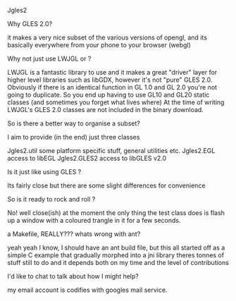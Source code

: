 
Jgles2

Why GLES 2.0?

it makes a very nice subset of the various versions of opengl, and its
basically everywhere from your phone to your browser (webgl)



Why not just use LWJGL or <insert your binding of choice here> ?

LWJGL is a fantastic library to use and it makes a great "driver"
layer for higher level libraries such as libGDX, however it's not "pure"
GLES 2.0.  Obviously if there is an identical function in GL 1.0 and 
GL 2.0 you're not going to duplicate.  So you end up having to use GL10 
and GL20 static classes (and sometimes you forget what lives where)
At the time of writing LWJGL's GLES 2.0 classes are not included in
the binary download. 



So is there a better way to organise a subset?

I aim to provide (in the end) just three classes

Jgles2.util    some platform specific stuff, general utilities etc.
Jgles2.EGL     access to libEGL
Jgles2.GLES2   access to libGLES v2.0



Is it just like using GLES ?

Its fairly close but there are some slight differences for convenience



So is it ready to rock and roll ?

No! well close(ish) at the moment the only thing the test class does
is flash up a window with a coloured trangle in it for a few seconds.
 


a Makefile, REALLY??? whats wrong with ant?

yeah yeah I know, I should have an ant build file, but this all started
off as a simple C example that gradually morphed into a jni library
theres tonnes of stuff still to do and it depends both on my time and
the level of contributions



I'd like to chat to talk about how I might help?

my email account is codifies with googles mail service.
 

